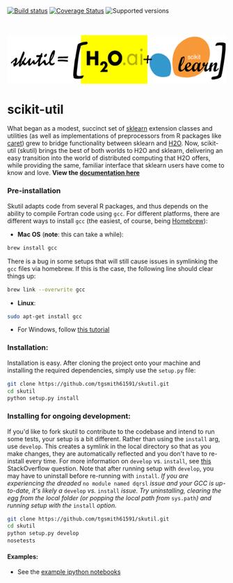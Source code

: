 [![Build status](https://travis-ci.org/tgsmith61591/skutil.svg?branch=master)](https://travis-ci.org/tgsmith61591/skutil)
[![Coverage Status](https://coveralls.io/repos/github/tgsmith61591/skutil/badge.svg?branch=master)](https://coveralls.io/github/tgsmith61591/skutil?branch=master)
![Supported versions](https://img.shields.io/badge/python-2.7-blue.svg) 


<br/><br/>
![h2o-sklearn](doc/images/h2o-sklearn.png)


# scikit-util
What began as a modest, succinct set of [sklearn](https://github.com/scikit-learn/scikit-learn) extension classes and utilities (as well as implementations of preprocessors from R packages like [caret](https://github.com/topepo/caret)) grew to bridge functionality between sklearn and [H2O](https://github.com/h2oai/h2o-3).  Now, scikit-util (skutil) brings the best of both worlds to H2O and sklearn, delivering an easy transition into the world of distributed computing that H2O offers, while providing the same, familiar interface that sklearn users have come to know and love. __View the [documentation here](https://tgsmith61591.github.io/skutil)__



### Pre-installation
Skutil adapts code from several R packages, and thus depends on the ability to compile Fortran code using `gcc`. For different platforms, there are different ways to install `gcc` (the easiest, of course, being [Homebrew](http://brew.sh/)):
  - __Mac OS__ (__note__: this can take a while):
```bash
brew install gcc
```

There is a bug in some setups that will still cause issues in symlinking the `gcc` files via homebrew. If this is the case, the following line should clear things up:
```bash
brew link --overwrite gcc
```

  - __Linux__:
```bash
sudo apt-get install gcc
```

  - For Windows, follow [this tutorial](http://www.preshing.com/20141108/how-to-install-the-latest-gcc-on-windows/)




### Installation:

Installation is easy. After cloning the project onto your machine and installing the required dependencies, simply use the `setup.py` file:

```bash
git clone https://github.com/tgsmith61591/skutil.git
cd skutil
python setup.py install
```


### Installing for ongoing development:

If you'd like to fork skutil to contribute to the codebase and intend to run some tests, your setup is a bit different. Rather than using the `install` arg, use `develop`. This creates a symlink in the local directory so that as you make changes, they are automatically reflected and you don't have to re-install every time. For more information on `develop` vs. `install`, see [this](http://stackoverflow.com/questions/19048732/python-setup-py-develop-vs-install) StackOverflow question. Note that after running setup with `develop`, you may have to uninstall before re-running with `install`. *If you are experiencing the dreaded* `no module named dqrsl` *issue and your GCC is up-to-date, it's likely a* `develop` *vs.* `install` *issue. Try uninstalling, clearing the egg from the local folder (or popping the local path from* `sys.path`*) and running setup with the* `install` *option.*

```bash
git clone https://github.com/tgsmith61591/skutil.git
cd skutil
python setup.py develop
nosetests
```


#### Examples:
  - See the [example ipython notebooks](https://github.com/tgsmith61591/skutil/tree/master/doc/examples)

